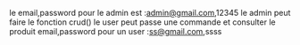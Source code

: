 le email,password pour le admin est :admin@gmail.com,12345
le admin peut faire le fonction crud()
le user peut passe une commande et consulter le produit
email,password pour un user :ss@gmail.com,ssss

